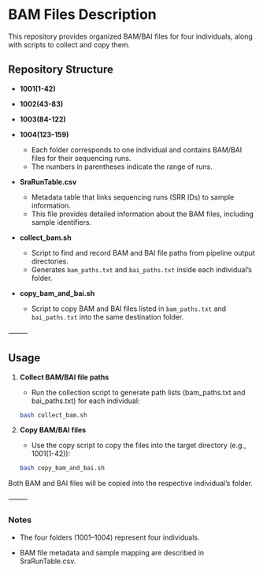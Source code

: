 # BAM Files Description

This repository provides organized BAM/BAI files for four individuals, along with scripts to collect and copy them.

## Repository Structure

- **1001(1-42)**
- **1002(43-83)**
- **1003(84-122)**
- **1004(123-159)**
    - Each folder corresponds to one individual and contains BAM/BAI files for their sequencing runs.
    - The numbers in parentheses indicate the range of runs.

- **SraRunTable.csv**
    - Metadata table that links sequencing runs (SRR IDs) to sample information.
    - This file provides detailed information about the BAM files, including sample identifiers.

- **collect_bam.sh**
    - Script to find and record BAM and BAI file paths from pipeline output directories.
    - Generates `bam_paths.txt` and `bai_paths.txt` inside each individual’s folder.

- **copy_bam_and_bai.sh**
    - Script to copy BAM and BAI files listed in `bam_paths.txt` and `bai_paths.txt` into the same destination folder.

⸻

## Usage

1. **Collect BAM/BAI file paths**

   - Run the collection script to generate path lists (bam_paths.txt and bai_paths.txt) for each individual:

   ```bash
   bash collect_bam.sh
   ```

2. **Copy BAM/BAI files**

   - Use the copy script to copy the files into the target directory (e.g., 1001(1-42)):

   ```bash
   bash copy_bam_and_bai.sh
   ```

Both BAM and BAI files will be copied into the respective individual’s folder.

⸻

### Notes

- The four folders (1001–1004) represent four individuals.
  
- BAM file metadata and sample mapping are described in SraRunTable.csv.  

